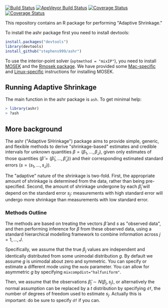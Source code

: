 [![Build Status](https://travis-ci.org/stephens999/ashr.svg)](https://travis-ci.org/stephens999/ashr)
[![AppVeyor Build Status](https://ci.appveyor.com/api/projects/status/github/stephens999/ashr?branch=master&svg=true)](https://ci.appveyor.com/project/stephens999/ashr)
[![Coverage Status](https://coveralls.io/repos/github/stephens999/ashr/badge.svg?branch=master)](https://coveralls.io/github/stephens999/ashr?branch=master)
[![Coverage Status](https://img.shields.io/codecov/c/github/stephens999/ashr/master.svg)](https://codecov.io/github/stephens999/ashr?branch=master)

This repository contains an R package for performing "Adaptive Shrinkage."

To install the ashr package first you need to install devtools:

```R
install.packages("devtools")
library(devtools)
install_github("stephens999/ashr")
```

To use the interior-point solver (`optmethod = "mixIP"`), you need to
install [MOSEK](http://www.mosek.com/products/mosek) and the
[Rmosek package](http://rmosek.r-forge.r-project.org). We have
provided some [Mac-specific](rmosek-mac.md) and
[Linux-specific](rmosek-linux.md) instructions for installing MOSEK.

## Running Adaptive Shrinkage

The main function in the ashr package is `ash`. To get minimal help:

```R
> library(ashr)
> ?ash
```

## More background

The ashr ("Adaptive SHrinkage") package aims to provide simple,
generic, and flexible methods to derive "shrinkage-based" estimates
and credible intervals for unknown quantities
$\beta=(\beta_1,\dots,\beta_J)$, given only estimates of those
quantities ($\hat\beta=(\hat\beta_1,\dots, \hat\beta_J)$) and their
corresponding estimated standard errors ($s=(s_1,\dots,s_J)$).

The "adaptive" nature of the shrinkage is two-fold. First, the
appropriate amount of shrinkage is determined from the data, rather
than being pre-specified. Second, the amount of shrinkage undergone by
each $\hat\beta_j$ will depend on the standard error $s_j$:
measurements with high standard error will undergo more shrinkage than
measurements with low standard error.

### Methods Outline

The methods are based on treating the vectors $\hat\beta$ and $s$ as
"observed data", and then performing inference for $\beta$ from these
observed data, using a standard hierarchical modelling framework to
combine information across $j=1,\dots,J$.

Specifically, we assume that the true $\beta_j$ values are independent
and identically distributed from some unimodal distribution $g$.  By
default we assume $g$ is unimodal about zero and symmetric.  You can
specify or estimate a different mode using the `mode` parameter.  You
can allow for asymmetric $g$ by specifying
`mixcompdist="halfuniform"`.

Then, we assume that the observations $\hat\beta_j \sim
N(\beta_j,s_j)$, or alternatively the normal assumption can be
replaced by a $t$ distribution by specifying `df`, the number of
degrees of freedom used to estimate $s_j$.  Actually this is
important: do be sure to specify `df` if you can.
